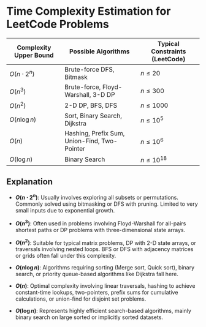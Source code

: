 # Time Complexity Estimation for LeetCode Problems

| Complexity Upper Bound | Possible Algorithms                          | Typical Constraints (LeetCode) |
| ---------------------- | -------------------------------------------- | ------------------------------ |
| $O(n \cdot 2^n)$       | Brute-force DFS, Bitmask                     | $n \leq 20$                    |
| $O(n^3)$               | Brute-force, Floyd-Warshall, 3-D DP          | $n \leq 300$                   |
| $O(n^2)$               | 2-D DP, BFS, DFS                             | $n \leq 1000$                  |
| $O(n \log n)$          | Sort, Binary Search, Dijkstra                | $n \leq 10^5$                  |
| $O(n)$                 | Hashing, Prefix Sum, Union-Find, Two-Pointer | $n \leq 10^6$                  |
| $O(\log n)$            | Binary Search                                | $n \leq 10^{18}$               |

## Explanation

- **$O(n \cdot 2^n)$**: Usually involves exploring all subsets or permutations. Commonly solved using bitmasking or DFS with pruning. Limited to very small inputs due to exponential growth.

- **$O(n^3)$**: Often used in problems involving Floyd-Warshall for all-pairs shortest paths or DP problems with three-dimensional state arrays.

- **$O(n^2)$**: Suitable for typical matrix problems, DP with 2-D state arrays, or traversals involving nested loops. BFS or DFS with adjacency matrices or grids often fall under this complexity.

- **$O(n \log n)$**: Algorithms requiring sorting (Merge sort, Quick sort), binary search, or priority queue-based algorithms like Dijkstra fall here.

- **$O(n)$**: Optimal complexity involving linear traversals, hashing to achieve constant-time lookups, two-pointers, prefix sums for cumulative calculations, or union-find for disjoint set problems.

- **$O(\log n)$**: Represents highly efficient search-based algorithms, mainly binary search on large sorted or implicitly sorted datasets.
